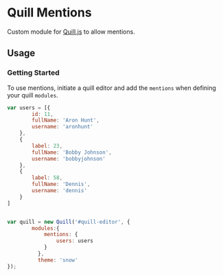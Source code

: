 # Quill Mentions

Custom module for [Quill.js](https://github.com/quilljs/quill) to allow mentions.

## Usage

### Getting Started

To use mentions, initiate a quill editor and add the ```mentions``` when defining your quill ```modules```. 

```javascript
var users = [{
        id: 11,
        fullName: 'Aron Hunt',
        username: 'aronhunt'
    },
    {
        label: 23,
        fullName: 'Bobby Johnson',
        username: 'bobbyjohnson'
    },
    {
        label: 58,
        fullName: 'Dennis',
        username: 'dennis'
    }
]


var quill = new Quill('#quill-editor', {
        modules:{
            mentions: {
                users: users
            }
          },
          theme: 'snow'
});
```
